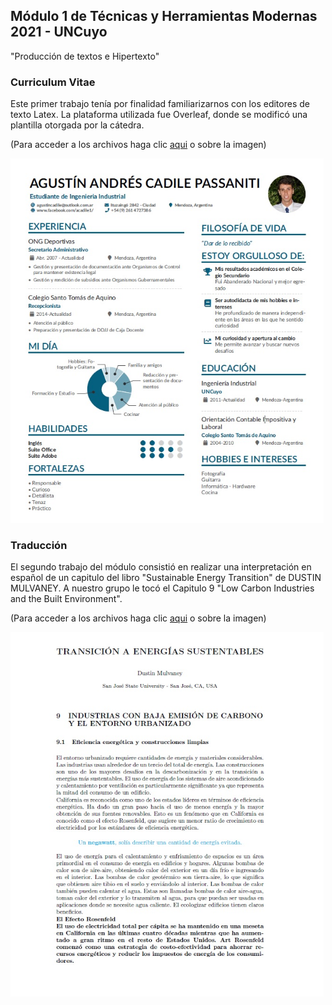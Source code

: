 ## Módulo 1 de Técnicas y Herramientas Modernas 2021 - UNCuyo
"Producción de textos e Hipertexto"

### Curriculum Vitae

Este primer trabajo tenía por finalidad familiarizarnos con los editores de texto Latex. La plataforma utilizada fue Overleaf, donde se modificó una plantilla otorgada por la cátedra.

(Para acceder a los archivos haga clic [aqui](https://github.com/AgustinCadile/AgustinCadile/tree/main/CV) o sobre la imagen)


<a title="Curriculum" href="https://github.com/AgustinCadile/AgustinCadile/tree/main/CV"><img src="CVagu.jpg" alt="Curriculum Vitae de Agustín" width="501" height="583"/></a>

### Traducción

El segundo trabajo del módulo consistió en realizar una interpretación en español de un capitulo del libro "Sustainable Energy Transition" de DUSTIN MULVANEY. A nuestro grupo le tocó el Capitulo 9 "Low Carbon Industries and the Built Environment".

(Para acceder a los archivos haga clic [aqui](https://github.com/AgustinCadile/AgustinCadile/tree/main/Traduccion) o sobre la imagen)

<a title="Traduccion" href="https://github.com/AgustinCadile/AgustinCadile/tree/main/Traduccion"><img src="trad.jpg" alt="Primera página del Capitulo 9 traducido" width="501" height="583"/></a>
